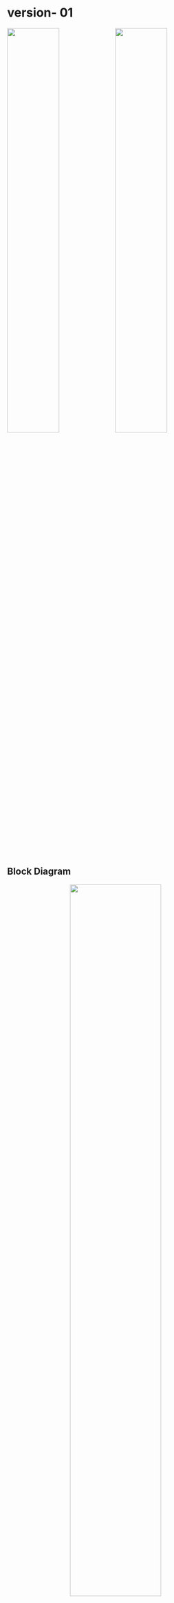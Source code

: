 # version- 01
<p  float="left">
  <img width="49%" src="https://github.com/Tharusha-Sihan/smart-switch-for-home-automation/assets/116502446/b0ba6e9c-c5e3-4bdd-a0c7-22152d74e149" />
  <img width="49%" src="https://github.com/Tharusha-Sihan/smart-switch-for-home-automation/assets/116502446/dcd53d40-d495-44ed-983f-34bfb55d5d9a" />
  </p>

## Block Diagram
<p  align="center">
<img src="https://github.com/Tharusha-Sihan/smart-switch-for-home-automation/assets/116502446/a2c598d2-b17d-406b-b23f-8807925369f4" width="65%" />
</p>

## component selection
After comparing several alternatives, the following components were selected. Their performance, price, availability and reliability were mainly concerned.
+ **ESP32 WROOM 32D :** The ESP32 microcontroller is chosen for its processing capabilities and built-in WIFI connectivity. It offers sufficient computing power to manage the device and efficiently transmit data to the servers. Moreover, the ESP32’s ability to connect with nearby WIFI access points allows for seamless web integration. [Datasheet](https://www.mouser.com/datasheet/2/891/esp-wroom-32_datasheet_en-1223836.pdf)
+ **HLK-PM-03 :** To convert 230V AC supply into 3.3V DC HLK-PM-03 module is chosen due to its compact size, versatility, high reliability, energy efficiency, and ease of integration. This module boasts a remarkably small form factor, making it an ideal choice for space-constrained applications. It is designed for high energy efficiency which aligns perfectly with our goals.[Datasheet](https://datasheet.lcsc.com/szlcsc/1909111105_HI-LINK-HLK-PM24_C399250.pdf)
+ **Mechanical relays :** Despite the relatively low reliability compared to the solid-state relays mechanical relays were chosen due to their low cost.
+ **BS170 :** n-channel MOSFET is chosen for switching relays. It has a high current capacity.[Datasheet](https://www.onsemi.com/pdf/datasheet/mmbf170-d.pdf)
+ **Pull-up Resistors and Capacitors :** The selected pull-up resistors and capacitors are determined based on the ESP32 chip’s data sheet to ensure proper communication and programming.

### BoM
  
| Component | Quantity |
| --------- | ---------|
| ESP32 WROOM 32d | 1 |
|HLK-PM-03 | 1 |
|SRD 3V relay | 3 |
|Varistors 180pF 560volts 10% | 1 |
|Safety Capacitors 275VAC 0.1uF |	1 |
|BS170 n-channel MOSFET	|3|
|push buttonn |	2|
|10kOhm resistors 0805 pkg|	5|
|10uF - tantalum - 3216 mm	|1|
|0.1uF - 0805 pkg	|1|
|220uF - electrolyte|	1|
|100uF (extra) electrolyte|	1|
|1kOhm resistors 0805 pkg	|3|
|3ways terminal blocks 5.08 pitch|	1|
|2 ways terminal block 5.08 pitch|	1|
|3 pin JST connectors|	1|
|4 pin male headers|	1|

## Schematic Design
<p align="center">
<img width="65%" src="https://github.com/Tharusha-Sihan/smart-switch-for-home-automation/assets/116502446/4c738e9e-342e-4ff3-8e73-abccbfc08be7" />
<img width="65%" src="https://github.com/Tharusha-Sihan/smart-switch-for-home-automation/assets/116502446/17e704f1-f19b-4a37-86a8-8e3c86f14e0e" />
</p>

## PCB Layout
<p align="center">
<img width ="55%" src="https://github.com/Tharusha-Sihan/smart-switch-for-home-automation/assets/116502446/572475b5-7ae7-4a01-a0a0-3d669f5fab98"/>
</p>

### Top Layer
<p align="center">
<img width ="55%" src=https://github.com/Tharusha-Sihan/smart-switch-for-home-automation/assets/116502446/feddea3c-755d-482b-a493-c083f2a8d2b6"/>
</p>

### Bottom Layer
<p align="center">
<img width="55%" src="https://github.com/Tharusha-Sihan/smart-switch-for-home-automation/assets/116502446/65f3a132-dff9-43c8-9fa7-5ef9db750afb"/>
</p>

## Enclosure
Initial enclosure design is as follows. 
<p align="center">
<img width="55%" src="https://github.com/Tharusha-Sihan/smart-switch-for-home-automation/assets/116502446/f33489e4-6ab1-4dd7-a6f6-934a0c7508de" />
</p>

After considering expandability, manufacturability and esthetics aspects initial designs were revised.

<p float="left">
<img width="49%" src="https://github.com/Tharusha-Sihan/smart-switch-for-home-automation/assets/116502446/7e89755e-0894-40ff-9d6a-7ab46c0910d5"/>
<img width="49%" src="https://github.com/Tharusha-Sihan/smart-switch-for-home-automation/assets/116502446/19da530a-89c8-4163-9b22-7e2c8ba8d9e3"/>
</p>

## Interface
The user interface is designed with a seamless blend of touch buttons for manual control and a user-friendly web page for remote access and network configuration. 
<p align="center">
<img width="35%" src="https://github.com/Tharusha-Sihan/smart-switch-for-home-automation/assets/116502446/bd5a3aa1-85b7-4484-945f-14315d0df0c9" />
</p>

